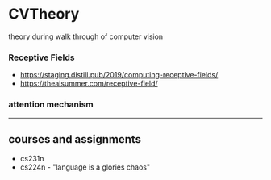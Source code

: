 # CVTheory
theory during walk through of computer vision

### Receptive Fields
* https://staging.distill.pub/2019/computing-receptive-fields/
* https://theaisummer.com/receptive-field/

### attention mechanism

-- --
## courses and assignments

* cs231n
* cs224n - "language is a glories chaos"
